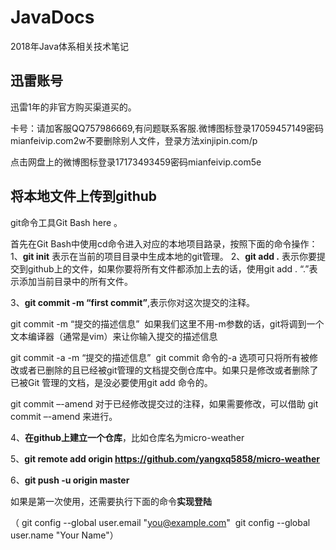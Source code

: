 # JavaDocs
2018年Java体系相关技术笔记



## 迅雷账号

迅雷1年的非官方购买渠道买的。

卡号：请加客服QQ757986669,有问题联系客服.微博图标登录17059457149密码mianfeivip.com2w不要删除别人文件，登录方法xinjipin.com/p



点击网盘上的微博图标登录17173493459密码mianfeivip.com5e



## 将本地文件上传到github

git命令工具Git Bash here 。 

首先在Git Bash中使用cd命令进入对应的本地项目路录，按照下面的命令操作： 
1、**git init** 表示在当前的项目目录中生成本地的git管理。
2、**git add .** 表示你要提交到github上的文件，如果你要将所有文件都添加上去的话，使用git add . “.”表示添加当前目录中的所有文件。

3、**git commit -m “first commit”**,表示你对这次提交的注释。

git commit -m “提交的描述信息” 
如果我们这里不用-m参数的话，git将调到一个文本编译器（通常是vim）来让你输入提交的描述信息

git commit -a -m “提交的描述信息” 
git commit 命令的-a 选项可只将所有被修改或者已删除的且已经被git管理的文档提交倒仓库中。如果只是修改或者删除了已被Git 管理的文档，是没必要使用git add 命令的。

git commit –-amend 对于已经修改提交过的注释，如果需要修改，可以借助 git commit –-amend 来进行。

4、**在github上建立一个仓库**，比如仓库名为micro-weather

5、**git remote add origin https://github.com/yangxq5858/micro-weather**

6、**git push -u origin master**



如果是第一次使用，还需要执行下面的命令**实现登陆**

（ git config --global user.email "you@example.com"
​     git config --global user.name "Your Name"）